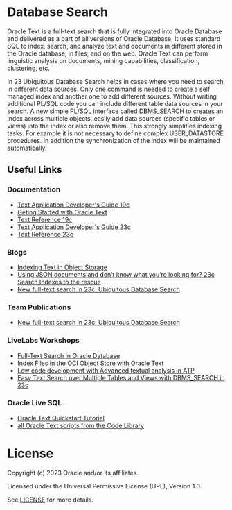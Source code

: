 # Database Search

Oracle Text is a full-text search that is fully integrated into Oracle Database and delivered as a part of all versions of Oracle Database. It uses standard SQL to index, search, and analyze text and documents in different stored in the Oracle database, in files, and on the web. 
Oracle Text can perform linguistic analysis on documents, mining capabilities, classification, clustering, etc.

In 23 Ubiquitous Database Search helps in cases where you need to search in different data sources. Only one command is needed to create a self managed index and another one to add different sources. Without writing additional PL/SQL code you can include different table data sources in your search. A new simple PL/SQL interface called DBMS_SEARCH to creates an index across multiple objects, easily add data sources (specific tables or views) into the index or also remove them. This strongly simplifies indexing tasks. 
For example it is not necessary to define complex USER_DATASTORE procedures. In addition the synchronization of the index will be maintained automatically.

## Useful Links

### Documentation  
 
- [Text Application Developer's Guide 19c](https://docs.oracle.com/en/database/oracle/oracle-database/19/ccapp/index.html)
- [Geting Started with Oracle Text](https://docs.oracle.com/en/database/oracle/oracle-database/19/ccapp/getting-started-with-oracle-text.html#GUID-D954F00B-1019-475A-ACD6-82E32DE8773B)
- [Text Reference 19c](https://docs.oracle.com/en/database/oracle/oracle-database/19/ccref/index.html)
- [Text Application Developer's Guide 23c](https://docs.oracle.com/en/database/oracle/oracle-database/23/ccapp/index.html)
- [Text Reference 23c](https://docs.oracle.com/en/database/oracle/oracle-database/23/ccref/index.html)

### Blogs

- [Indexing Text in Object Storage](https://blogs.oracle.com/datawarehousing/post/indexing-text-object-storage)
- [Using JSON documents and don’t know what you’re looking for? 23c Search Indexes to the rescue](https://blogs.oracle.com/database/post/23c-search-index)
- [New full-text search in 23c: Ubiquitous Database Search](https://blogs.oracle.com/coretec/post/ubiquitous-database-search-in-23c)
  
### Team Publications

- [New full-text search in 23c: Ubiquitous Database Search](https://blogs.oracle.com/coretec/post/ubiquitous-database-search-in-23c)

### LiveLabs Workshops

- [Full-Text Search in Oracle Database](https://apexapps.oracle.com/pls/apex/r/dbpm/livelabs/view-workshop?wid=3286&clear=RR,180&session=108664404207439)
- [Index Files in the OCI Object Store with Oracle Text](https://apexapps.oracle.com/pls/apex/r/dbpm/livelabs/view-workshop?wid=3537&clear=RR,180&session=113661389345021)
- [Low code development with Advanced textual analysis in ATP](https://apexapps.oracle.com/pls/apex/f?p=133:100:113661389345021::::SEARCH:Oracle+Text)
- [Easy Text Search over Multiple Tables and Views with DBMS_SEARCH in 23c](https://apexapps.oracle.com/pls/apex/r/dbpm/livelabs/view-workshop?wid=3721&clear=RR,180&session=10138919379439)

### Oracle Live SQL

- [Oracle Text Quickstart Tutorial](https://livesql.oracle.com/apex/livesql/file/tutorial_IHF3DMUBR01852DBZFYKUZF3Q.html)
- [all Oracle Text scripts from the Code Library](https://livesql.oracle.com/apex/f?p=590:49::::RP,49:P49_SEARCH:Oracle%20text)

 # License

Copyright (c) 2023 Oracle and/or its affiliates.

Licensed under the Universal Permissive License (UPL), Version 1.0.

See [LICENSE](https://github.com/oracle-devrel/technology-engineering/blob/folder-structure/LICENSE) for more details.
